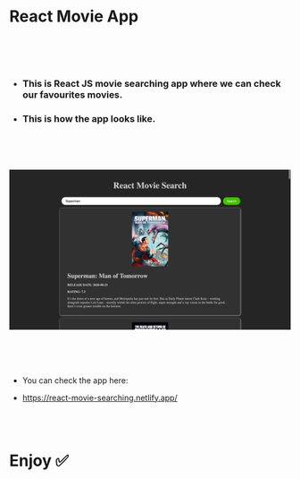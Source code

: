 # React Movie App

<br/>
<br/>
<br/>

- ### This is React JS movie searching app where we can check our favourites movies.

- ### This is how the app looks like.

<br/>
<br/>
<br/>

![Image](./public/image/react-movie-search.jpg)

<br/>
<br/>
<br/>

- You can check the app here:

- https://react-movie-searching.netlify.app/

<br/>
<br/>

# Enjoy ✅
